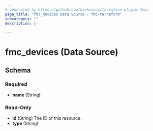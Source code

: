 ```yaml
---
# generated by https://github.com/hashicorp/terraform-plugin-docs
page_title: "fmc_devices Data Source - fmc-terraform"
subcategory: ""
description: |-
  
---
```


# fmc_devices (Data Source)





<!-- schema generated by tfplugindocs -->
## Schema

### Required

- **name** (String)

### Read-Only

- **id** (String) The ID of this resource.
- **type** (String)


